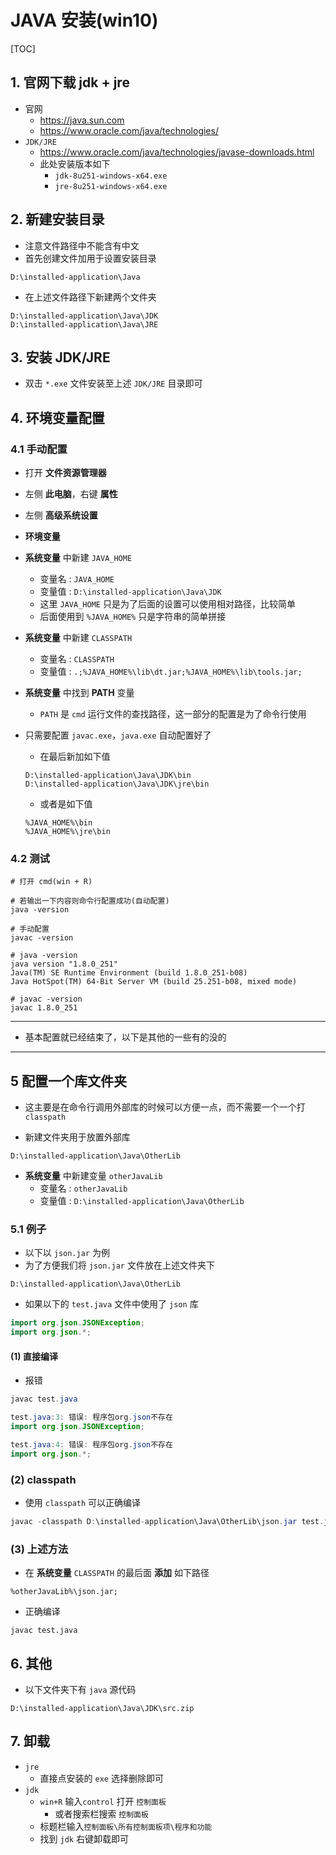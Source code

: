 # JAVA 安装(win10)

[TOC]

## 1. 官网下载 jdk + jre

+ 官网
    + https://java.sun.com
    + https://www.oracle.com/java/technologies/
+ `JDK/JRE`
    +  https://www.oracle.com/java/technologies/javase-downloads.html
    + 此处安装版本如下
        +  `jdk-8u251-windows-x64.exe`
        +  `jre-8u251-windows-x64.exe`



## 2. 新建安装目录

+ 注意文件路径中不能含有中文
+ 首先创建文件加用于设置安装目录

```shell
D:\installed-application\Java
```

+ 在上述文件路径下新建两个文件夹

```shell
D:\installed-application\Java\JDK
D:\installed-application\Java\JRE
```





## 3. 安装 JDK/JRE

+ 双击 `*.exe` 文件安装至上述 `JDK/JRE` 目录即可



## 4. 环境变量配置

### 4.1 手动配置

+ 打开 **文件资源管理器**
+ 左侧 **此电脑**，右键 **属性**
+ 左侧 **高级系统设置**
+ **环境变量**
+ **系统变量** 中新建 `JAVA_HOME`
    + 变量名 : `JAVA_HOME`
    + 变量值 : `D:\installed-application\Java\JDK`
    + 这里 `JAVA_HOME` 只是为了后面的设置可以使用相对路径，比较简单
    + 后面使用到 `%JAVA_HOME%` 只是字符串的简单拼接
+ **系统变量** 中新建 `CLASSPATH`
  
    + 变量名 : `CLASSPATH`
    + 变量值 : `.;%JAVA_HOME%\lib\dt.jar;%JAVA_HOME%\lib\tools.jar;`
    
+ **系统变量** 中找到 **PATH** 变量

    + `PATH` 是 `cmd` 运行文件的查找路径，这一部分的配置是为了命令行使用
+ 只需要配置 `javac.exe`，`java.exe` 自动配置好了
    + 在最后新加如下值
    
    ```shell
    D:\installed-application\Java\JDK\bin
    D:\installed-application\Java\JDK\jre\bin
    ```

    + 或者是如下值
    
    ```shell
    %JAVA_HOME%\bin
    %JAVA_HOME%\jre\bin
    ```



### 4.2 测试

```shell
# 打开 cmd(win + R)

# 若输出一下内容则命令行配置成功(自动配置)
java -version

# 手动配置
javac -version
```

```shell
# java -version
java version "1.8.0_251"
Java(TM) SE Runtime Environment (build 1.8.0_251-b08)
Java HotSpot(TM) 64-Bit Server VM (build 25.251-b08, mixed mode)

# javac -version
javac 1.8.0_251
```



---

+ 基本配置就已经结束了，以下是其他的一些有的没的

---



## 5 配置一个库文件夹

+ 这主要是在命令行调用外部库的时候可以方便一点，而不需要一个一个打 `classpath`

+ 新建文件夹用于放置外部库

```shell
D:\installed-application\Java\OtherLib
```

+ **系统变量** 中新建变量 `otherJavaLib`
    + 变量名 : `otherJavaLib`
    + 变量值 : `D:\installed-application\Java\OtherLib`



### 5.1 例子

+ 以下以 `json.jar` 为例
+ 为了方便我们将 `json.jar` 文件放在上述文件夹下

```shell
D:\installed-application\Java\OtherLib
```

+ 如果以下的 `test.java`  文件中使用了 `json` 库

```java
import org.json.JSONException;
import org.json.*;
```

#### (1) 直接编译

+ 报错

```java
javac test.java

test.java:3: 错误: 程序包org.json不存在
import org.json.JSONException;

test.java:4: 错误: 程序包org.json不存在
import org.json.*;
```

### (2) classpath

+ 使用 `classpath` 可以正确编译

```java
javac -classpath D:\installed-application\Java\OtherLib\json.jar test.java
```



### (3) 上述方法

+ 在 **系统变量** `CLASSPATH` 的最后面 **添加** 如下路径

```shell
%otherJavaLib%\json.jar;
```

+ 正确编译

```shell
javac test.java
```



## 6. 其他

+ 以下文件夹下有 `java` 源代码

```shell
D:\installed-application\Java\JDK\src.zip
```



## 7. 卸载

+ `jre` 
    + 直接点安装的 `exe` 选择删除即可
+ `jdk`
    +  `win+R` 输入`control` 打开 `控制面板` 
        + 或者搜索栏搜索 `控制面板`
    + 标题栏输入`控制面板\所有控制面板项\程序和功能`
    + 找到 `jdk` 右键卸载即可